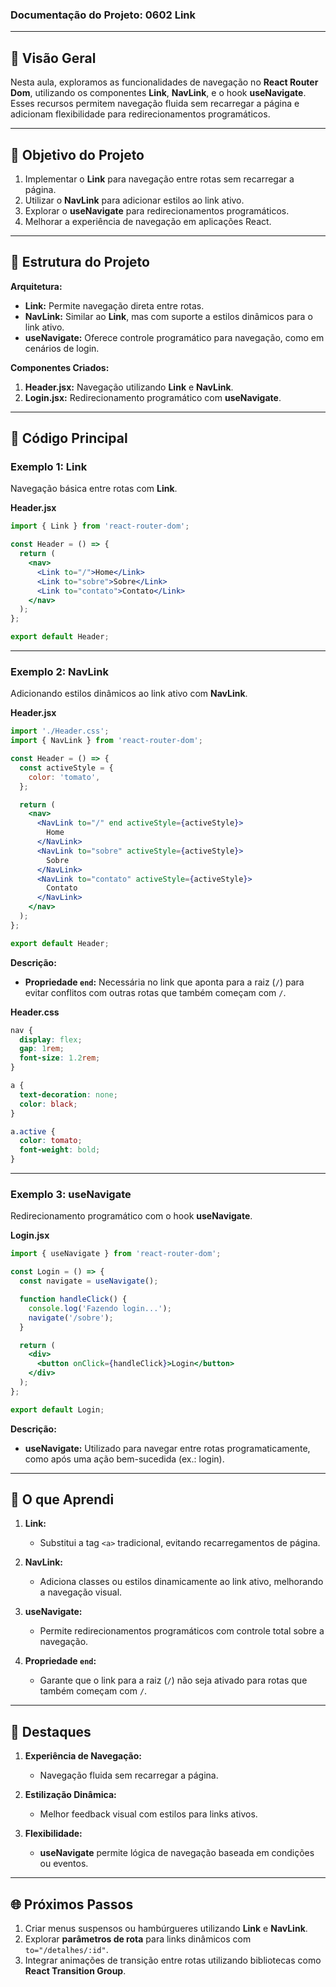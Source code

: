 ### Documentação do Projeto: **0602 Link**

---

## 📖 Visão Geral

Nesta aula, exploramos as funcionalidades de navegação no **React Router Dom**, utilizando os componentes **Link**, **NavLink**, e o hook **useNavigate**. Esses recursos permitem navegação fluida sem recarregar a página e adicionam flexibilidade para redirecionamentos programáticos.

---

## 🎯 Objetivo do Projeto

1. Implementar o **Link** para navegação entre rotas sem recarregar a página.
2. Utilizar o **NavLink** para adicionar estilos ao link ativo.
3. Explorar o **useNavigate** para redirecionamentos programáticos.
4. Melhorar a experiência de navegação em aplicações React.

---

## 📄 Estrutura do Projeto

**Arquitetura:**
- **Link:** Permite navegação direta entre rotas.
- **NavLink:** Similar ao **Link**, mas com suporte a estilos dinâmicos para o link ativo.
- **useNavigate:** Oferece controle programático para navegação, como em cenários de login.

**Componentes Criados:**
1. **Header.jsx:** Navegação utilizando **Link** e **NavLink**.
2. **Login.jsx:** Redirecionamento programático com **useNavigate**.

---

## 🔧 Código Principal

### **Exemplo 1: Link**

Navegação básica entre rotas com **Link**.

**Header.jsx**

```jsx
import { Link } from 'react-router-dom';

const Header = () => {
  return (
    <nav>
      <Link to="/">Home</Link>
      <Link to="sobre">Sobre</Link>
      <Link to="contato">Contato</Link>
    </nav>
  );
};

export default Header;
```

---

### **Exemplo 2: NavLink**

Adicionando estilos dinâmicos ao link ativo com **NavLink**.

**Header.jsx**

```jsx
import './Header.css';
import { NavLink } from 'react-router-dom';

const Header = () => {
  const activeStyle = {
    color: 'tomato',
  };

  return (
    <nav>
      <NavLink to="/" end activeStyle={activeStyle}>
        Home
      </NavLink>
      <NavLink to="sobre" activeStyle={activeStyle}>
        Sobre
      </NavLink>
      <NavLink to="contato" activeStyle={activeStyle}>
        Contato
      </NavLink>
    </nav>
  );
};

export default Header;
```

**Descrição:**
- **Propriedade `end`:** Necessária no link que aponta para a raiz (`/`) para evitar conflitos com outras rotas que também começam com `/`.

**Header.css**

```css
nav {
  display: flex;
  gap: 1rem;
  font-size: 1.2rem;
}

a {
  text-decoration: none;
  color: black;
}

a.active {
  color: tomato;
  font-weight: bold;
}
```

---

### **Exemplo 3: useNavigate**

Redirecionamento programático com o hook **useNavigate**.

**Login.jsx**

```jsx
import { useNavigate } from 'react-router-dom';

const Login = () => {
  const navigate = useNavigate();

  function handleClick() {
    console.log('Fazendo login...');
    navigate('/sobre');
  }

  return (
    <div>
      <button onClick={handleClick}>Login</button>
    </div>
  );
};

export default Login;
```

**Descrição:**
- **useNavigate:** Utilizado para navegar entre rotas programaticamente, como após uma ação bem-sucedida (ex.: login).

---

## 🧠 O que Aprendi

1. **Link:**
   - Substitui a tag `<a>` tradicional, evitando recarregamentos de página.

2. **NavLink:**
   - Adiciona classes ou estilos dinamicamente ao link ativo, melhorando a navegação visual.

3. **useNavigate:**
   - Permite redirecionamentos programáticos com controle total sobre a navegação.

4. **Propriedade `end`:**
   - Garante que o link para a raiz (`/`) não seja ativado para rotas que também começam com `/`.

---

## 🌟 Destaques

1. **Experiência de Navegação:**
   - Navegação fluida sem recarregar a página.

2. **Estilização Dinâmica:**
   - Melhor feedback visual com estilos para links ativos.

3. **Flexibilidade:**
   - **useNavigate** permite lógica de navegação baseada em condições ou eventos.

---

## 🌐 Próximos Passos

1. Criar menus suspensos ou hambúrgueres utilizando **Link** e **NavLink**.
2. Explorar **parâmetros de rota** para links dinâmicos com `to="/detalhes/:id"`.
3. Integrar animações de transição entre rotas utilizando bibliotecas como **React Transition Group**.